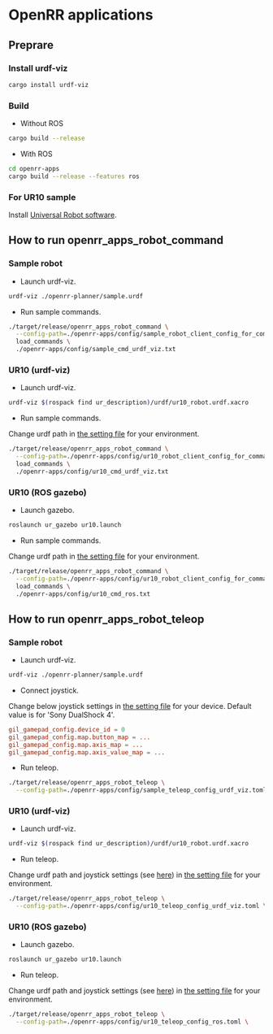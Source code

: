 # OpenRR applications

## Preprare

### Install urdf-viz

```bash
cargo install urdf-viz
```

### Build

- Without ROS

```bash
cargo build --release
```

- With ROS

```bash
cd openrr-apps
cargo build --release --features ros
```

### For UR10 sample

Install [Universal Robot software](https://github.com/ros-industrial/universal_robot).

## How to run openrr_apps_robot_command

### Sample robot

- Launch urdf-viz.

```bash
urdf-viz ./openrr-planner/sample.urdf
```

- Run sample commands.

```bash
./target/release/openrr_apps_robot_command \
  --config-path=./openrr-apps/config/sample_robot_client_config_for_command_urdf_viz.toml \
  load_commands \
  ./openrr-apps/config/sample_cmd_urdf_viz.txt
```

### UR10 (urdf-viz)

- Launch urdf-viz.

```bash
urdf-viz $(rospack find ur_description)/urdf/ur10_robot.urdf.xacro
```

- Run sample commands.

Change urdf path in [the setting file](./config/ur10_robot_client_config_for_command_urdf_viz.toml) for your environment.

```bash
./target/release/openrr_apps_robot_command \
  --config-path=./openrr-apps/config/ur10_robot_client_config_for_command_urdf_viz.toml \
  load_commands \
  ./openrr-apps/config/ur10_cmd_urdf_viz.txt
```

### UR10 (ROS gazebo)

- Launch gazebo.

```bash
roslaunch ur_gazebo ur10.launch
```

- Run sample commands.

Change urdf path in [the setting file](./config/ur10_robot_client_config_for_command_ros.toml) for your environment.

```bash
./target/release/openrr_apps_robot_command \
  --config-path=./openrr-apps/config/ur10_robot_client_config_for_command_ros.toml \
  load_commands \
  ./openrr-apps/config/ur10_cmd_ros.txt
```

## How to run openrr_apps_robot_teleop

### Sample robot

- Launch urdf-viz.

```bash
urdf-viz ./openrr-planner/sample.urdf
```

- <a id="joystick">Connect joystick</a>.

Change below joystick settings in [the setting file](./config/sample_teleop_config_urdf_viz.toml) for your device.
Default value is for 'Sony DualShock 4'.

```TOML
gil_gamepad_config.device_id = 0
gil_gamepad_config.map.button_map = ...
gil_gamepad_config.map.axis_map = ...
gil_gamepad_config.map.axis_value_map = ...
```

- Run teleop.

```bash
./target/release/openrr_apps_robot_teleop \
  --config-path=./openrr-apps/config/sample_teleop_config_urdf_viz.toml
```

### UR10 (urdf-viz)

- Launch urdf-viz.

```bash
urdf-viz $(rospack find ur_description)/urdf/ur10_robot.urdf.xacro
```

- Run teleop.

Change urdf path and joystick settings (see [here](#joystick)) in [the setting file](./config/ur10_robot_client_config_for_teleop_urdf_viz.toml) for your environment.


```bash
./target/release/openrr_apps_robot_teleop \
  --config-path=./openrr-apps/config/ur10_teleop_config_urdf_viz.toml \
```

### UR10 (ROS gazebo)

- Launch gazebo.

```bash
roslaunch ur_gazebo ur10.launch
```

- Run teleop.

Change urdf path and joystick settings (see [here](#joystick)) in [the setting file](./config/ur10_robot_client_config_for_teleop_ros.toml) for your environment.


```bash
./target/release/openrr_apps_robot_teleop \
  --config-path=./openrr-apps/config/ur10_teleop_config_ros.toml \
```
